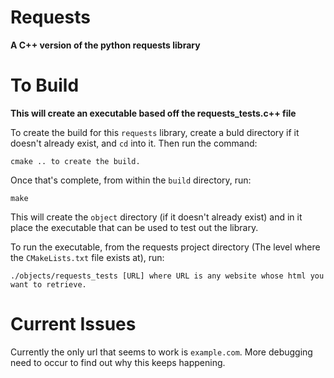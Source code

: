 # Requests

**A C++ version of the python requests library**

# To Build

****This will create an executable based off the requests_tests.c++ file****

To create the build for this `requests` library, create a buld directory if it doesn't already exist, and `cd` into it.
Then run the command:

    cmake .. to create the build.

Once that's complete, from within the `build` directory, run:

    make

This will create the `object` directory (if it doesn't already exist) and in it place
the executable that can be used to test out the library.

To run the executable, from the requests project directory (The level where the `CMakeLists.txt` file exists at),
run:

    ./objects/requests_tests [URL] where URL is any website whose html you want to retrieve.



# Current Issues

Currently the only url that seems to work is `example.com`. More debugging need to occur to find out why this keeps happening.